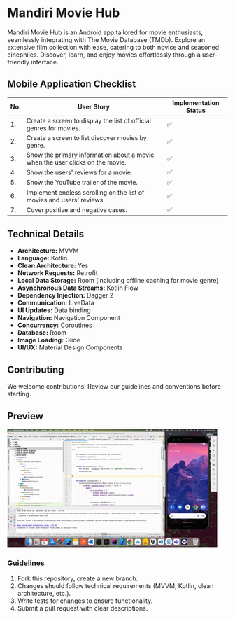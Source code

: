 # **Mandiri Movie Hub**

Mandiri Movie Hub is an Android app tailored for movie enthusiasts, seamlessly integrating with The Movie Database (TMDb). Explore an extensive film collection with ease, catering to both novice and seasoned cinephiles. Discover, learn, and enjoy movies effortlessly through a user-friendly interface.



## Mobile Application Checklist

| No. | User Story                                                                      | Implementation Status |
|----|----------------------------------------------------------------------------------|-----------------------|
| 1. | Create a screen to display the list of official genres for movies.               | :white_check_mark:    |
| 2. | Create a screen to list discover movies by genre.                                | :white_check_mark:    |
| 3. | Show the primary information about a movie when the user clicks on the movie.     | :white_check_mark:    |
| 4. | Show the users' reviews for a movie.                                             | :white_check_mark:    |
| 5. | Show the YouTube trailer of the movie.                                           | :white_check_mark:    |
| 6. | Implement endless scrolling on the list of movies and users' reviews.            | :white_check_mark:    |
| 7. | Cover positive and negative cases.                                               | :white_check_mark:    |


## Technical Details

- **Architecture:** MVVM
- **Language:** Kotlin
- **Clean Architecture:** Yes
- **Network Requests:** Retrofit
- **Local Data Storage:** Room (including offline caching for movie genre)
- **Asynchronous Data Streams:** Kotlin Flow
- **Dependency Injection:** Dagger 2
- **Communication:** LiveData
- **UI Updates:** Data binding
- **Navigation:** Navigation Component
- **Concurrency:** Coroutines
- **Database:** Room
- **Image Loading:** Glide
- **UI/UX:** Material Design Components

## Contributing

We welcome contributions! Review our guidelines and conventions before starting.

## Preview
<img src="./preview.gif" alt="App Demo" width="480">


### Guidelines

1. Fork this repository, create a new branch.
2. Changes should follow technical requirements (MVVM, Kotlin, clean architecture, etc.).
3. Write tests for changes to ensure functionality.
4. Submit a pull request with clear descriptions.